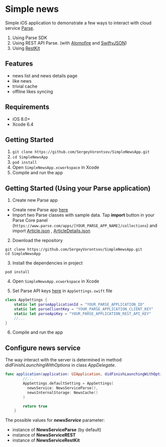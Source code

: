# Simple news

Simple iOS application to demonstrate a few ways to interact with cloud service [Parse][].

1. Using Parse SDK
2. Using REST API Parse. (with [Alomofire][] and [SwiftyJSON][])
3. Using [RestKit][]

## Features

- news list and news details page
- like news
- trivial cache
- offline likes syncing

## Requirements

- iOS 8.0+
- Xcode 6.4


## Getting Started

1. `git clone https://github.com/SergeyVorontsov/SimpleNewsApp.git`
2. `cd SimpleNewsApp`
3. `pod install`
4. Open `SimpleNewsApp.xcworkspace` in Xcode
5. Compile and run the app

## Getting Started (Using your Parse application)

1) Create new Parse app

- Create new Parse app [here](https://www.parse.com/apps/new)
- Import two Parse classes with sample data.
  Tap **import** button in your Parse Core panel (`https://www.parse.com/apps/[YOUR_PARSE_APP_NAME]/collections`) and import [Article.json](SampleData/Article.json) , [ArticleDetails.json](SampleData/ArticleDetails.json)

2) Download the repository

```
git clone https://github.com/SergeyVorontsov/SimpleNewsApp.git
cd SimpleNewsApp
```

3)  Install the dependencies in project

```
pod install
```

4) Open `SimpleNewsApp.xcworkspace` in Xcode

5) Set Parse API keys [here](https://www.parse.com/account/keys) in `AppSettings.swift` file

```swift
class AppSettings {
    static let parseApplicationId = "YOUR_PARSE_APPLICATION_ID"
    static let parseClientKey = "YOUR_PARSE_APPLICATION_CLIENT_KEY"
    static let parseApiKey = "YOUR_PARSE_APPLICATION_REST_API_KEY"
    //...
}
```

6) Compile and run the app

## Configure news service
The way interact with the server is determined in method *didFinishLaunchingWithOptions* in class *AppDelegate*.

```swift
func application(application: UIApplication, didFinishLaunchingWithOptions launchOptions: [NSObject: AnyObject]?) -> Bool {
        //...
        AppSettings.defaultSetting = AppSettings(
          newsService: NewsServiceParse(),
          newsInternalStorage: NewsCache()
        )

        return true
    }
```

The possible values for ***newsService*** parameter:

- instance of **NewsServiceParse** (by default)
- instance of **NewsServiceREST**
- instance of **NewsServiceRestKit**



[Parse]:https://www.parse.com
[Alomofire]:https://github.com/Alamofire/Alamofire
[SwiftyJSON]:https://github.com/SwiftyJSON/SwiftyJSON
[RestKit]:https://github.com/RestKit/RestKit
